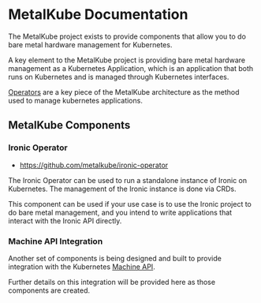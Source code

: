 # MetalKube Documentation

The MetalKube project exists to provide components that allow you to do bare
metal hardware management for Kubernetes.

A key element to the MetalKube project is providing bare metal hardware
management as a Kubernetes Application, which is an application that both runs
on Kubernetes and is managed through Kubernetes interfaces.

[Operators](https://github.com/operator-framework/operator-sdk) are a key piece
of the MetalKube architecture as the method used to manage kubernetes
applications.

## MetalKube Components

### Ironic Operator

* https://github.com/metalkube/ironic-operator

The Ironic Operator can be used to run a standalone instance of Ironic on
Kubernetes.  The management of the Ironic instance is done via CRDs.

This component can be used if your use case is to use the Ironic project to do
bare metal management, and you intend to write applications that interact with
the Ironic API directly.

### Machine API Integration

Another set of components is being designed and built to provide integration
with the Kubernetes [Machine
API](https://github.com/kubernetes-sigs/cluster-api).

Further details on this integration will be provided here as those components
are created.

